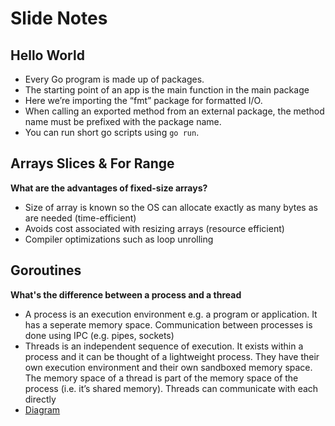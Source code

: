 # Slide Notes

## Hello World

- Every Go program is made up of packages.
- The starting point of an app is the main function in the main package
- Here we’re importing the “fmt” package for formatted I/O.
- When calling an exported method from an external package, the method name must be prefixed with the package name.
- You can run short go scripts using `go run`. 

## Arrays Slices & For Range

**What are the advantages of fixed-size arrays?**

- Size of array is known so the OS can allocate exactly as many bytes as are needed (time-efficient)
- Avoids cost associated with resizing arrays (resource efficient)
- Compiler optimizations such as loop unrolling

## Goroutines

**What's the difference between a process and a thread**

- A process is an execution environment e.g. a program or application. It has a seperate memory space. Communication between processes is done using IPC (e.g. pipes, sockets)
- Threads is an independent sequence of execution. It exists within a process and it can be thought of a lightweight process. They have their own execution environment and their own sandboxed memory space. The memory space of a thread is part of the memory space of the process (i.e. it’s shared memory). Threads can communicate with each directly
- [Diagram](https://i.stack.imgur.com/NVNge.jpg)
